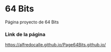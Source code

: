 # 64 Bits

Página proyecto de 64 Bits

### Link de la página
https://alfredocalle.github.io/Page64Bits.github.io/